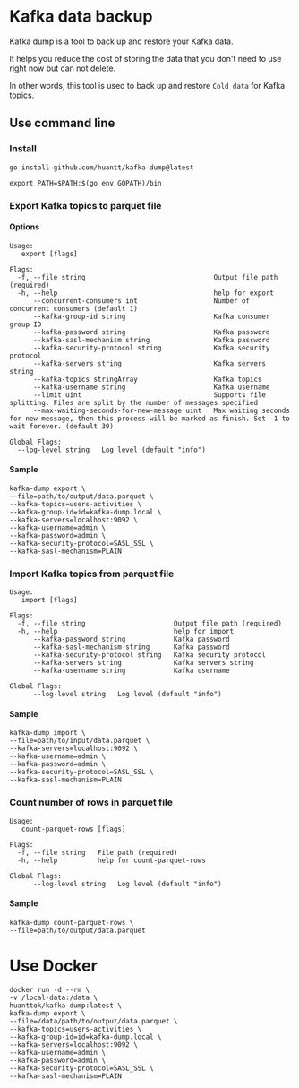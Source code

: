 # Kafka data backup
Kafka dump is a tool to back up and restore your Kafka data.

It helps you reduce the cost of storing the data that you don't need to use right now but can not delete.

In other words, this tool is used to back up and restore `Cold data` for Kafka topics.

## Use command line
### Install
```shell
go install github.com/huantt/kafka-dump@latest
```
```shell
export PATH=$PATH:$(go env GOPATH)/bin
```
### Export Kafka topics to parquet file
#### Options
```shell
Usage:
   export [flags]

Flags:
  -f, --file string                                Output file path (required)
  -h, --help                                       help for export
      --concurrent-consumers int                   Number of concurrent consumers (default 1)
      --kafka-group-id string                      Kafka consumer group ID
      --kafka-password string                      Kafka password
      --kafka-sasl-mechanism string                Kafka password
      --kafka-security-protocol string             Kafka security protocol
      --kafka-servers string                       Kafka servers string
      --kafka-topics stringArray                   Kafka topics
      --kafka-username string                      Kafka username
      --limit uint                                 Supports file splitting. Files are split by the number of messages specified
      --max-waiting-seconds-for-new-message uint   Max waiting seconds for new message, then this process will be marked as finish. Set -1 to wait forever. (default 30)

Global Flags:
  --log-level string   Log level (default "info")
```
#### Sample
```shell
kafka-dump export \
--file=path/to/output/data.parquet \
--kafka-topics=users-activities \
--kafka-group-id=id=kafka-dump.local \
--kafka-servers=localhost:9092 \
--kafka-username=admin \
--kafka-password=admin \
--kafka-security-protocol=SASL_SSL \
--kafka-sasl-mechanism=PLAIN
```

### Import Kafka topics from parquet file
```shell
Usage:
   import [flags]

Flags:
  -f, --file string                      Output file path (required)
  -h, --help                             help for import
      --kafka-password string            Kafka password
      --kafka-sasl-mechanism string      Kafka password
      --kafka-security-protocol string   Kafka security protocol
      --kafka-servers string             Kafka servers string
      --kafka-username string            Kafka username

Global Flags:
      --log-level string   Log level (default "info")
```
#### Sample
```shell
kafka-dump import \
--file=path/to/input/data.parquet \
--kafka-servers=localhost:9092 \
--kafka-username=admin \
--kafka-password=admin \
--kafka-security-protocol=SASL_SSL \
--kafka-sasl-mechanism=PLAIN
```

### Count number of rows in parquet file
```shell
Usage:
   count-parquet-rows [flags]

Flags:
  -f, --file string   File path (required)
  -h, --help          help for count-parquet-rows

Global Flags:
      --log-level string   Log level (default "info")
```
#### Sample
```shell
kafka-dump count-parquet-rows \
--file=path/to/output/data.parquet
```

# Use Docker
```shell
docker run -d --rm \
-v /local-data:/data \
huanttok/kafka-dump:latest \
kafka-dump export \
--file=/data/path/to/output/data.parquet \
--kafka-topics=users-activities \
--kafka-group-id=id=kafka-dump.local \
--kafka-servers=localhost:9092 \
--kafka-username=admin \
--kafka-password=admin \
--kafka-security-protocol=SASL_SSL \
--kafka-sasl-mechanism=PLAIN
```